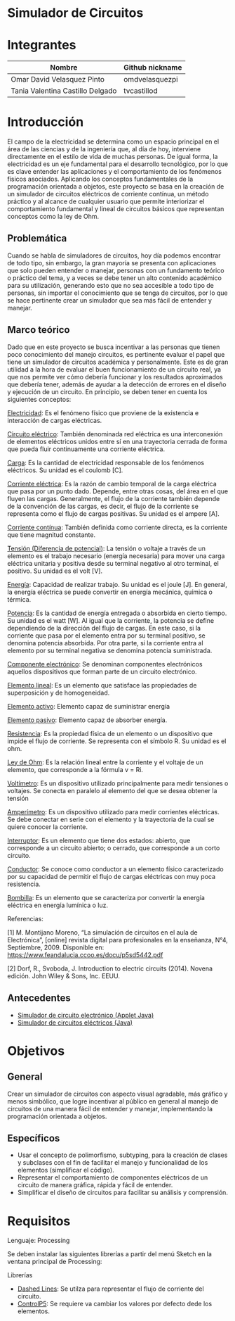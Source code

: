 # Simulador de Circuitos

# Integrantes
| Nombre | Github nickname |
| ------ | --------------- |
| Omar David Velasquez Pinto | omdvelasquezpi |
| Tania Valentina Castillo Delgado | tvcastillod |

# Introducción
El campo de la electricidad se determina como un espacio principal en el área de las ciencias y de la ingeniería que, al día de hoy, interviene directamente en el estilo de vida de muchas personas. De igual forma, la electricidad es un eje fundamental para el desarrollo tecnológico, por lo que es clave entender las aplicaciones y el comportamiento de los fenómenos físicos asociados. Aplicando los conceptos fundamentales de la programación orientada a objetos, este proyecto se basa en la creación de un simulador de circuitos eléctricos de corriente contínua, un método práctico y al alcance de cualquier usuario que permite interiorizar el comportamiento fundamental y lineal de circuitos básicos que representan conceptos como la ley de Ohm. 

## Problemática
Cuando se habla de simuladores de circuitos, hoy día podemos encontrar de todo tipo, sin embargo, la gran mayoría se presenta con aplicaciones que solo pueden entender o manejar, personas con un fundamento teórico o práctico del tema, y a veces se debe tener un alto contenido académico para su utilización, generando esto que no sea accesible a todo tipo de personas, sin importar el conocimiento que se tenga de circuitos, por lo que se hace pertinente crear un simulador que sea más fácil de entender y manejar.

## Marco teórico
Dado que en este proyecto se busca incentivar a las personas que tienen poco conocimiento del manejo circuitos, es pertinente evaluar el papel que tiene un simulador de circuitos académica y personalmente. Este es de gran utilidad a la hora de evaluar el buen funcionamiento de un circuito real, ya que nos permite ver cómo debería funcionar y los resultados aproximados que debería tener, además de ayudar a la detección de errores en el diseño y ejecución de un circuito. En principio, se deben tener en cuenta los siguientes conceptos:

[Electricidad](https://es.wikipedia.org/wiki/Electricidad): Es el fenómeno físico que proviene de la existencia e interacción de cargas eléctricas.

[Circuito eléctrico](https://es.wikipedia.org/wiki/Circuito): También denominada red eléctrica es una interconexión de elementos eléctricos unidos entre sí en una trayectoria cerrada de forma que pueda fluir continuamente una corriente eléctrica.

[Carga](https://es.wikipedia.org/wiki/Carga_el%C3%A9ctrica): Es la cantidad de electricidad responsable de los fenómenos eléctricos. Su unidad es el coulomb [C].

[Corriente eléctrica](https://es.wikipedia.org/wiki/Corriente_el%C3%A9ctrica): Es la razón de cambio temporal de la carga eléctrica que pasa por un punto dado. Depende, entre otras cosas, del área en el que fluyen las cargas. Generalmente, el flujo de la corriente también depende de la convención de las cargas, es decir, el flujo de la corriente se representa como el flujo de cargas positivas. Su unidad es el ampere [A]. 

[Corriente contínua](https://es.wikipedia.org/wiki/Corriente_continua): También definida como corriente directa, es la corriente que tiene magnitud constante.

[Tensión (Diferencia de potencial)](https://es.wikipedia.org/wiki/Tensi%C3%B3n_(electricidad)): La tensión o voltaje a través de un elemento es el trabajo necesario (energía necesaria) para mover una carga eléctrica unitaria y positiva desde su terminal negativo al otro terminal, el positivo. Su unidad es el volt [V].

[Energía](https://es.wikipedia.org/wiki/Energ%C3%ADa): Capacidad de realizar trabajo. Su unidad es el joule [J]. En general, la energía eléctrica se puede convertir en energía mecánica, química o térmica.

[Potencia](https://es.wikipedia.org/wiki/Potencia_el%C3%A9ctrica): Es la cantidad de energía entregada o absorbida en cierto tiempo. Su unidad es el watt [W]. Al igual que la corriente, la potencia se define dependiendo de la dirección del flujo de cargas. En este caso, si la corriente que pasa por el elemento entra por su terminal positivo, se denomina potencia absorbida. Por otra parte, si la corriente entra al elemento por su terminal negativa se denomina potencia suministrada.

[Componente electrónico](https://es.wikipedia.org/wiki/Componente_electr%C3%B3nico): Se denominan componentes electrónicos aquellos dispositivos que forman parte de un circuito electrónico.

[Elemento lineal](https://es.wikipedia.org/wiki/Circuito_lineal): Es un elemento que satisface las propiedades de superposición y de homogeneidad.

[Elemento activo](https://es.wikipedia.org/wiki/Fuente_de_alimentaci%C3%B3n): Elemento capaz de suministrar energía

[Elemento pasivo](https://es.wikipedia.org/wiki/Componente_electr%C3%B3nico#Componentes_pasivos): Elemento capaz de absorber energía.

[Resistencia](https://es.wikipedia.org/wiki/Resistencia_el%C3%A9ctrica): Es la propiedad física de un elemento o un dispositivo que impide el flujo de corriente. Se representa con el símbolo R. Su unidad es el ohm.

[Ley de Ohm](https://es.wikipedia.org/wiki/Ley_de_Ohm): Es la relación lineal entre la corriente y el voltaje de un elemento, que corresponde a la fórmula v = Ri. 

[Voltímetro](https://es.wikipedia.org/wiki/Volt%C3%ADmetro): Es un dispositivo utilizado principalmente para medir tensiones o voltajes. Se conecta en paralelo al elemento del que se desea obtener la tensión

[Amperímetro](https://es.wikipedia.org/wiki/Amper%C3%ADmetro): Es un dispositivo utilizado para medir corrientes eléctricas. Se debe conectar en serie con el elemento y la trayectoria de la cual se quiere conocer la corriente.

[Interruptor](https://es.wikipedia.org/wiki/Interruptor): Es un elemento que tiene dos estados: abierto, que corresponde a un circuito abierto; o cerrado, que corresponde a un corto circuito.

[Conductor](https://es.wikipedia.org/wiki/Conductor_el%C3%A9ctrico): Se conoce como conductor a un elemento físico caracterizado por su capacidad de permitir el flujo de cargas eléctricas con muy poca resistencia.

[Bombilla](https://es.wikipedia.org/wiki/L%C3%A1mpara_el%C3%A9ctrica): Es un elemento que se caracteriza por convertir la energía eléctrica en energía lumínica o luz.

Referencias:

[1] M. Montijano Moreno, “La simulación de circuitos en el aula de Electrónica”, [online] revista digital para profesionales en la enseñanza, N°4, Septiembre, 2009. Disponible en: https://www.feandalucia.ccoo.es/docu/p5sd5442.pdf

[2] Dorf, R., Svoboda, J. Introduction to electric circuits (2014). Novena edición. John Wiley & Sons, Inc. EEUU.

## Antecedentes
* [Simulador de circuito electrónico (Applet Java)](http://www.falstad.com/circuit-java/)
* [Simulador de circuitos eléctricos (Java)](http://www.aulas-fisica-quimica.com/9e_01.html)

# Objetivos

## General
Crear un simulador de circuitos con aspecto visual agradable, más gráfico y menos simbólico, que logre incentivar al público en general al manejo de circuitos de una manera fácil de entender y manejar, implementando la programación orientada a objetos.

## Específicos
* Usar el concepto de polimorfismo, subtyping, para la creación de clases y subclases con el fin de facilitar el manejo y funcionalidad de los elementos (simplificar el código).
* Representar el comportamiento de componentes eléctricos de un circuito de manera gráfica, rápida y fácil de entender.
* Simplificar el diseño de circuitos para facilitar su análisis y comprensión.

# Requisitos
Lenguaje: Processing

Se deben instalar las siguientes librerías a partir del menú Sketch en la ventana principal de Processing:

Librerías
* [Dashed Lines](https://github.com/garciadelcastillo/-dashed-lines-for-processing-): Se utilza para representar el flujo de corriente del circuito.
* [ControlP5](http://www.sojamo.de/libraries/controlP5/): Se requiere va cambiar los valores por defecto dede los elementos.
